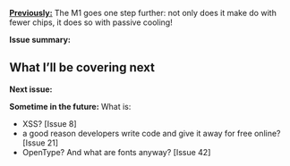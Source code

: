 [**Previously:**](https://buttondown.email/laymansguide/archive/) The M1 goes one step further: not only does it make do with fewer chips, it does so with passive cooling!



**Issue summary:**



## What I’ll be covering next

**Next issue:**



**Sometime in the future:** What is:

- XSS? [Issue 8]
- a good reason developers write code and give it away for free online? [Issue 21]
- OpenType? And what are fonts anyway? [Issue 42]
